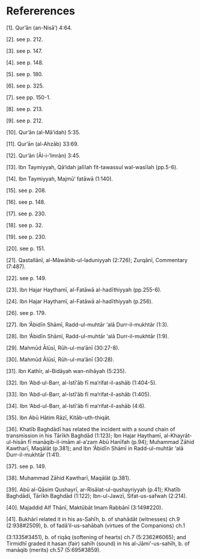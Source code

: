 Refererences
============

[1]. Qur’ān (an-Nisā’) 4:64.

[2]. see p. 212.

[3]. see p. 147.

[4]. see p. 148.

[5]. see p. 180.

[6]. see p. 325.

[7]. see pp. 150-1.

[8]. see p. 213.

[9]. see p. 212.

[10]. Qur’ān (al-Mā’idah) 5:35.

[11]. Qur’ān (al-Ahzāb) 33:69.

[12]. Qur’ān (Āl-i-‘Imrān) 3:45.

[13]. Ibn Taymiyyah, Qā‘idah jalīlah fit-tawassul wal-wasīlah (pp.5-6).

[14]. Ibn Taymiyyah, Majmū‘ fatāwā (1:140).

[15]. see p. 208.

[16]. see p. 148.

[17]. see p. 230.

[18]. see p. 32.

[19]. see p. 230.

[20]. see p. 151.

[21]. Qastallānī, al-Māwāhib-ul-laduniyyah (2:726); Zurqānī, Commentary
(7:487).

[22]. see p. 149.

[23]. Ibn Hajar Haythamī, al-Fatāwā al-hadīthiyyah (pp.255-6).

[24]. Ibn Hajar Haythamī, al-Fatāwā al-hadīthiyyah (p.256).

[26]. see p. 179.

[27]. Ibn ‘Ābidīn Shāmī, Radd-ul-muhtār ‘alā Durr-il-mukhtār (1:3).

[28]. Ibn ‘Ābidīn Shāmī, Radd-ul-muhtār ‘alā Durr-il-mukhtār (1:9).

[29]. Mahmūd Ālūsī, Rūh-ul-ma‘ānī (30:27-8).

[30]. Mahmūd Ālūsī, Rūh-ul-ma‘ānī (30:28).

[31]. Ibn Kathīr, al-Bidāyah wan-nihāyah (5:235).

[32]. Ibn ‘Abd-ul-Barr, al-Istī‘āb fī ma‘rifat-il-ashāb (1:404-5).

[33]. Ibn ‘Abd-ul-Barr, al-Istī‘āb fī ma‘rifat-il-ashāb (1:405).

[34]. Ibn ‘Abd-ul-Barr, al-Istī‘āb fī ma‘rifat-il-ashāb (4:6).

[35]. Ibn Abū Hātim Rāzī, Kitāb-uth-thiqāt.

[36]. Khatīb Baghdādī has related the incident with a sound chain of
transmission in his Tārīkh Baghdād (1:123); Ibn Hajar Haythamī,
al-Khayrāt-ul-hisān fī manāqib-il-imām al-a‘zam Abū Hanīfah (p.94);
Muhammad Zāhid Kawtharī, Maqālāt (p.381); and Ibn ‘Ābidīn Shāmī in
Radd-ul-muhtār ‘alā Durr-il-mukhtār (1:41).

[37]. see p. 149.

[38]. Muhammad Zāhid Kawtharī, Maqālāt (p.381).

[39]. Abū al-Qāsim Qushayrī, ar-Risālat-ul-qushayriyyah (p.41); Khatīb
Baghdādī, Tārīkh Baghdād (1:122); Ibn-ul-Jawzī, Sifat-us-safwah (2:214).

[40]. Majaddid Alf Thānī, Maktūbāt Imam Rabbānī (3:149\#220).

[41]. Bukhārī related it in his as-Sahīh, b. of shahādāt (witnesses)
ch.9 (2:938\#2509), b. of fadā’il-us-sahābah (virtues of the Companions)
ch.1

(3:1335\#3451), b. of riqāq (softening of hearts) ch.7 (5:2362\#6065);
and Tirmidhī graded it hasan (fair) sahīh (sound) in his
al-Jāmi‘-us-sahīh, b. of manāqib (merits) ch.57 (5:695\#3859).


